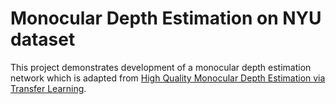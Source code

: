 # Monocular Depth Estimation on NYU dataset

This project demonstrates development of a  monocular depth estimation network which is adapted from [High Quality Monocular Depth Estimation via Transfer Learning](https://arxiv.org/abs/1812.11941). 
